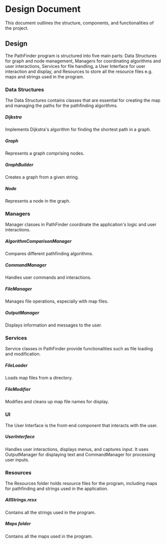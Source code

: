 # Design Document
This document outlines the structure, components, and functionalities of the project.

## Design
The PathFinder program is structured into five main parts: Data Structures for graph and node management, Managers for coordinating algorithms and user interactions, Services for file handling, a User Interface for user interaction and display, and Resources to store all the resource files e.g. maps and strings used in the program.

### Data Structures
The Data Structures contains classes that are essential for creating the map and managing the paths for the pathfinding algorithms. 

##### Dijkstra
Implements Dijkstra's algorithm for finding the shortest path in a graph.

##### Graph
Represents a graph comprising nodes.

##### GraphBuilder
Creates a graph from a given string.

##### Node
Represents a node in the graph.

### Managers
Manager classes in PathFinder coordinate the application's logic and user interactions.

##### AlgorithmComparisonManager
Compares different pathfinding algorithms.

##### CommandManager
Handles user commands and interactions.

##### FileManager
Manages file operations, especially with map files.

##### OutputManager
Displays information and messages to the user.

### Services
Service classes in PathFinder provide functionalities such as file loading and modification.

##### FileLoader
Loads map files from a directory.

##### FileModifier
Modifies and cleans up map file names for display.

### UI
The User Interface is the front-end component that interacts with the user.

##### UserInterface
Handles user interactions, displays menus, and captures input. It uses OutputManager for displaying text and CommandManager for processing user inputs.

### Resources
The Resources folder holds resource files for the program, including maps for pathfinding and strings used in the application.

##### AllStrings.resx
Contains all the strings used in the program.

##### Maps folder
Contains all the maps used in the program.
